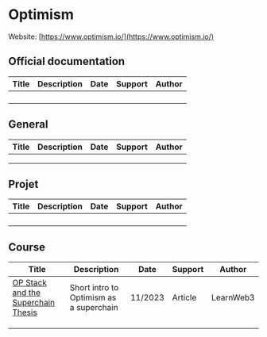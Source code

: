 # Optimism

Website: [https://www.optimism.io/](https://www.optimism.io/)

## Official documentation

| Title | Description | Date | Support | Author |
| ----- | ----------- | ---- | ------- | ------ |
|       |             |      |         |        |
|       |             |      |         |        |
|       |             |      |         |        |
|       |             |      |         |        |

## General

| Title | Description | Date | Support | Author |
| ----- | ----------- | ---- | ------- | ------ |
|       |             |      |         |        |
|       |             |      |         |        |
|       |             |      |         |        |

## Projet

| Title | Description | Date | Support | Author |
| ----- | ----------- | ---- | ------- | ------ |
|       |             |      |         |        |
|       |             |      |         |        |
|       |             |      |         |        |
|       |             |      |         |        |

## Course

| Title                                                        | Description                             | Date    | Support | Author    |
| ------------------------------------------------------------ | --------------------------------------- | ------- | ------- | --------- |
| [OP Stack and the Superchain Thesis](https://learnweb3.io/lessons/op-stack-and-the-superchain-thesis) | Short intro to Optimism as a superchain | 11/2023 | Article | LearnWeb3 |
|                                                              |                                         |         |         |           |
|                                                              |                                         |         |         |           |
|                                                              |                                         |         |         |           |


